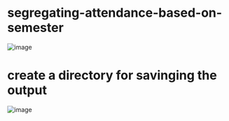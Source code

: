 # segregating-attendance-based-on-semester

![image](https://github.com/user-attachments/assets/56392560-c8c3-43fe-a33a-e322572fe214)

# create a directory for savinging the output
![image](https://github.com/user-attachments/assets/52cc8ce0-14eb-456e-ab0c-d3c687276739)
